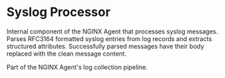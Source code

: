 # Syslog Processor

Internal component of the NGINX Agent that processes syslog messages. Parses RFC3164 formatted syslog entries from log records and extracts structured attributes. Successfully parsed messages have their body replaced with the clean message content.

Part of the NGINX Agent's log collection pipeline.